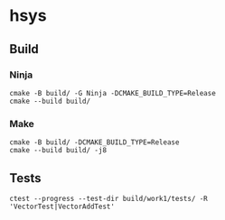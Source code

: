 # hsys

## Build

### Ninja
```
cmake -B build/ -G Ninja -DCMAKE_BUILD_TYPE=Release
cmake --build build/
```

### Make
```
cmake -B build/ -DCMAKE_BUILD_TYPE=Release
cmake --build build/ -j8
```

## Tests

```
ctest --progress --test-dir build/work1/tests/ -R 'VectorTest|VectorAddTest'
```
